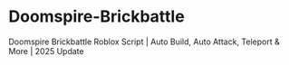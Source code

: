 # Doomspire-Brickbattle
Doomspire Brickbattle Roblox Script | Auto Build, Auto Attack, Teleport &amp; More | 2025 Update
